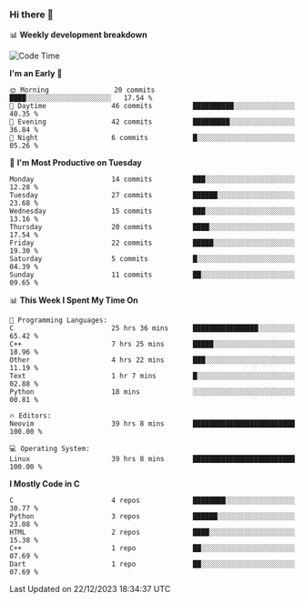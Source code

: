### Hi there 👋

📊 **Weekly development breakdown**
<!--START_SECTION:waka-->
![Code Time](http://img.shields.io/badge/Code%20Time-49%20hrs%2037%20mins-blue)

**I'm an Early 🐤** 

```text
🌞 Morning                20 commits          ████░░░░░░░░░░░░░░░░░░░░░   17.54 % 
🌆 Daytime                46 commits          ██████████░░░░░░░░░░░░░░░   40.35 % 
🌃 Evening                42 commits          █████████░░░░░░░░░░░░░░░░   36.84 % 
🌙 Night                  6 commits           █░░░░░░░░░░░░░░░░░░░░░░░░   05.26 % 
```
📅 **I'm Most Productive on Tuesday** 

```text
Monday                   14 commits          ███░░░░░░░░░░░░░░░░░░░░░░   12.28 % 
Tuesday                  27 commits          ██████░░░░░░░░░░░░░░░░░░░   23.68 % 
Wednesday                15 commits          ███░░░░░░░░░░░░░░░░░░░░░░   13.16 % 
Thursday                 20 commits          ████░░░░░░░░░░░░░░░░░░░░░   17.54 % 
Friday                   22 commits          █████░░░░░░░░░░░░░░░░░░░░   19.30 % 
Saturday                 5 commits           █░░░░░░░░░░░░░░░░░░░░░░░░   04.39 % 
Sunday                   11 commits          ██░░░░░░░░░░░░░░░░░░░░░░░   09.65 % 
```


📊 **This Week I Spent My Time On** 

```text
💬 Programming Languages: 
C                        25 hrs 36 mins      ████████████████░░░░░░░░░   65.42 % 
C++                      7 hrs 25 mins       █████░░░░░░░░░░░░░░░░░░░░   18.96 % 
Other                    4 hrs 22 mins       ███░░░░░░░░░░░░░░░░░░░░░░   11.19 % 
Text                     1 hr 7 mins         █░░░░░░░░░░░░░░░░░░░░░░░░   02.88 % 
Python                   18 mins             ░░░░░░░░░░░░░░░░░░░░░░░░░   00.81 % 

🔥 Editors: 
Neovim                   39 hrs 8 mins       █████████████████████████   100.00 % 

💻 Operating System: 
Linux                    39 hrs 8 mins       █████████████████████████   100.00 % 
```

**I Mostly Code in C** 

```text
C                        4 repos             ████████░░░░░░░░░░░░░░░░░   30.77 % 
Python                   3 repos             ██████░░░░░░░░░░░░░░░░░░░   23.08 % 
HTML                     2 repos             ████░░░░░░░░░░░░░░░░░░░░░   15.38 % 
C++                      1 repo              ██░░░░░░░░░░░░░░░░░░░░░░░   07.69 % 
Dart                     1 repo              ██░░░░░░░░░░░░░░░░░░░░░░░   07.69 % 
```




 Last Updated on 22/12/2023 18:34:37 UTC
<!--END_SECTION:waka-->
<!--
**R-enanVieira/R-enanVieira** is a ✨ _special_ ✨ repository because its `README.md` (this file) appears on your GitHub profile.

Here are some ideas to get you started:

- 🔭 I’m currently working on ...
- 🌱 I’m currently learning ...
- 👯 I’m looking to collaborate on ...
- 🤔 I’m looking for help with ...
- 💬 Ask me about ...
- 📫 How to reach me: ...
- 😄 Pronouns: ...
- ⚡ Fun fact: ...
-->

